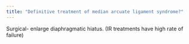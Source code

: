 ```yaml
---
title: "Definitive treatment of median arcuate ligament syndrome?"
---
```

Surgical- enlarge diaphragmatic hiatus. (IR treatments have high rate of failure)

